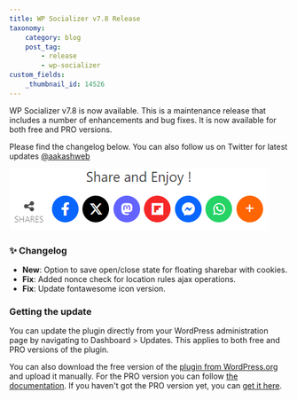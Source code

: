 ```yaml
---
title: WP Socializer v7.8 Release
taxonomy:
    category: blog
    post_tag:
        - release
        - wp-socializer
custom_fields:
    _thumbnail_id: 14526
---
```


WP Socializer v7.8 is now available. This is a maintenance release that includes a number of enhancements and bug fixes. It is now available for both free and PRO versions.

Please find the changelog below. You can also follow us on Twitter for latest updates [@aakashweb](https://twitter.com/aakashweb)

![WP Socializer WordPress plugin now supports icons like X, Mastodon, Flipboard and threads](/_images/wpsr-blog-7.6-release.png)

### ✨ Changelog

* __New__: Option to save open/close state for floating sharebar with cookies.
* __Fix__: Added nonce check for location rules ajax operations.
* __Fix__: Update fontawesome icon version.

### Getting the update

You can update the plugin directly from your WordPress administration page by navigating to Dashboard > Updates. This applies to both free and PRO versions of the plugin.

You can also download the free version of the [plugin from WordPress.org](https://wordpress.org/plugins/wp-socializer/) and upload it manually. For the PRO version you can follow [the documentation](https://www.aakashweb.com/docs/wp-socializer/pro/installation/#downloading-the-plugin). If you haven't got the PRO version yet, you can [get it here](https://www.aakashweb.com/wordpress-plugins/wp-socializer/).
